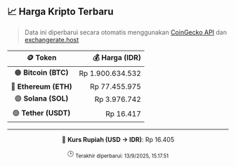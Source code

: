 

<!-- HARGA_KRIPTO -->
## 📈 Harga Kripto Terbaru

> Data ini diperbarui secara otomatis menggunakan [CoinGecko API](https://www.coingecko.com/) dan [exchangerate.host](https://exchangerate.host/)

<div align="center">

| 🪙 Token | 💰 Harga (IDR) |
|:------:|---------------:|
| 🟠 **Bitcoin (BTC)**   | Rp 1.900.634.532 |
| 🔵 **Ethereum (ETH)**  | Rp 77.455.975 |
| 🟣 **Solana (SOL)**    | Rp 3.976.742 |
| 🟢 **Tether (USDT)**   | Rp 16.417 |

---

💱 **Kurs Rupiah (USD → IDR)**: Rp 16.405

🕒 <sub>Terakhir diperbarui: 13/9/2025, 15.17.51</sub>

</div>
<!-- /HARGA_KRIPTO -->